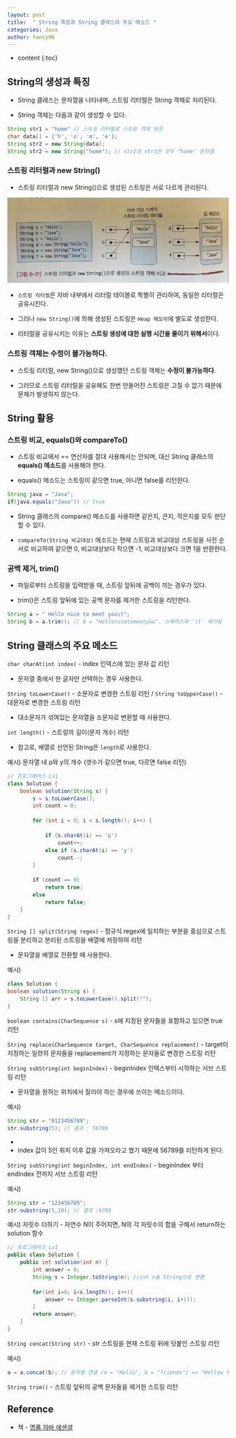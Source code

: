 ```yaml
---
layout: post
title:  " String 특징과 String 클래스의 주요 메소드 "
categories: Java
author: fancy96
---
```

* content
{:toc}

## String의 생성과 특징

* String 클래스는 문자열을 나타내며, 스트링 리터럴은 String 객체로 처리된다.

* String 객체는 다음과 같이 생성할 수 있다.

``` java
String str1 = "home" // 스트링 리터럴로 스트링 객체 생성
char data[] = {'h', 'o', 'm', 'e'};
String str2 = new String(data);
String str2 = new String("home"); // str2과 str3은 모두 "home" 문자열
```

### 스트링 리터럴과 new String()

* 스트링 리터럴과 new String()으로 생성된 스트링은 서로 다르게 관리된다. 

![스트링 리터럴과 new String()으로 생성된 스트링 객체 비교](/assets/img/java/java_string_methods.png)

* `스트링 리터럴`은 자바 내부에서 리터럴 테이블로 특별히 관리하여, 동일한 리터럴은 공유시킨다.

* 그러나 `new String()`에 의해 생성된 스트링은 `Heap 메모리`에 별도로 생성한다.

* 리터럴을 공유시키는 이유는 **스트링 생성에 대한 실행 시간을 줄이기 위해서**이다.

### 스트링 객체는 수정이 불가능하다.

* 스트링 리터럴, new String()으로 생성했던 스트링 객체는 **수정이 불가능하다**.

* 그러므로 스트링 리터럴을 공유해도 한번 만들어진 스트링은 고칠 수 없기 때문에 문제가 발생하지 않는다.

## String 활용

### 스트링 비교, equals()와 compareTo()

* 스트링 비교에서 == 연산자를 절대 사용해서는 안되며, 대신 String 클래스의 **equals() 메소드**를 사용해야 한다.

* equals() 메소드는 스트링이 같으면 true, 아니면 false를 리턴한다.

``` java
String java = "Java";
if(java.equals("Java")) // true
```

* String 클래스의 compare() 메소드를 사용하면 같은지, 큰지, 작은지를 모두 판단할 수 있다.

* `compareTo(String 비교대상)` 메소드는 현재 스트링과 비교대상 스트링을 사전 순서로 비교하여 같으면 0, 비교대상보다 작으면 -1, 비교대상보다 크면 1을 반환한다.

### 공백 제거, trim()

* 파일로부터 스트링을 입력받을 때, 스트링 앞뒤에 공백이 끼는 경우가 있다.

* trim()은 스트링 앞뒤에 있는 공백 문자를 제거한 스트링을 리턴한다.

``` java
String a = " Hello nice to meet you\t";
String b = a.trim(); // b = "Hellonicetomeetyou". 스페이스와 `\t` 제거됨
```

## String 클래스의 주요 메소드

`char charAt(int index)` - index 인덱스에 있는 문자 값 리턴
  
* 문자열 중에서 한 글자만 선택하는 경우 사용한다.

`String toLowerCase()` - 소문자로 변경한 스트링 리턴 / `String toUpperCase()` - 대문자로 변경한 스트링 리턴

* 대소문자가 섞여있는 문자열을 소문자로 변환할 때 사용한다.

`int length()` - 스트링의 길이(문자 개수) 리턴

* 참고로, 배열로 선언된 String은 `length`로 사용한다.
  
예시) 문자열 내 p와 y의 개수 (갯수가 같으면 true, 다르면 false 리턴)
  
``` java
// 프로그래머스 Lv1
class Solution {
    boolean solution(String s) {
        s = s.toLowerCase();
        int count = 0;

        for (int i = 0; i < s.length(); i++) {

            if (s.charAt(i) == 'p')
                count++;
            else if (s.charAt(i) == 'y')
                count--;
        }

        if (count == 0)
            return true;
        else
            return false;
    }
}
```

`String [] split(String regex)` - 정규식 regex에 일치하는 부분을 중심으로 스트링을 분리하고 분리된 스트링을 배열에 저장하여 리턴

* 문자열을 배열로 전환할 때 사용한다.

예시)

``` java
class Solution {
boolean solution(String s) {
	String [] arr = s.toLowerCase().split("");
}
```

`boolean contains(CharSequence s)` - s에 지정된 문자들을 포함하고 있으면 true 리턴

`String replace(CharSequence target, CharSequence replacement)` - target이 지정하는 일련의 문자들을 replacement가 지정하는 문자들로 변경한 스트링 리턴

`String subString(int beginIndex)` - beginIndex 인텍스부터 시작하는 서브 스트링 리턴

* 문자열을 원하는 위치에서 잘라야 하는 경우에 쓰이는 메소드이다.
  
예시)
  
``` java
String str = "0123456789";
str.substring(5); // 결과 : 56789
```
* 
* index 값이 5인 위치 이후 값을 가져오라고 했기 때문에 56789를 리턴하게 된다.

`String subString(int beginIndex, int endIndex)` - beginIndex 부터 endIndex 전까지 서브 스트링 리턴

예시)

``` java
String str = "123456789";
str.substring(5,10); // 결과 :6789
```

예시) 자릿수 더하기 - 자연수 N이 주어지면, N의 각 자릿수의 합을 구해서 return하는 solution 함수

``` java
// 프로그래머스 Lv1
public class Solution {
    public int solution(int n) {
        int answer = 0;
        String s = Integer.toString(n); //int n을 String으로 변환
        
        for(int i=0; i<s.length(); i++){
            answer += Integer.parseInt(s.substring(i, i+1));
        }
        return answer;
    }
}
```

`String concat(String str)` - str 스트링을 현재 스트링 뒤에 덧붙인 스트링 리턴

예시) 

``` java
a = a.concat(b); // 문자열 연결 (a = "Hello", b = "friends") => "Hellow friends"
```

`String trim()` - 스트링 앞뒤의 공백 문자들을 제거한 스트링 리턴

## Reference

* 책 - [명품 자바 에센셜](http://www.yes24.com/Product/Goods/63041975)